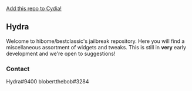[Add this repo to Cydia!](cydia://url/https://cydia.saurik.com/api/share#?source=https://hibome.github.io/hydra/)

## Hydra
Welcome to hibome/bestclassic's jailbreak repository. Here you will find a miscellaneous assortment of widgets and tweaks.
This is still in **very** early development and we're open to suggestions!

### Contact
Hydra#9400
blobertthebob#3284


